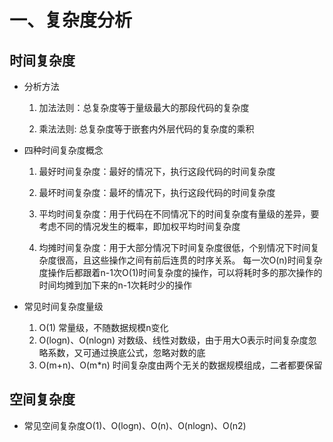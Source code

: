 # 一、复杂度分析


## 时间复杂度

*  分析方法
   1. 加法法则：总复杂度等于量级最大的那段代码的复杂度

   2. 乘法法则: 总复杂度等于嵌套内外层代码的复杂度的乘积
  
*  四种时间复杂度概念
   1. 最好时间复杂度：最好的情况下，执行这段代码的时间复杂度

   2. 最坏时间复杂度：最坏的情况下，执行这段代码的时间复杂度

   3. 平均时间复杂度：用于代码在不同情况下的时间复杂度有量级的差异，要考虑不同的情况发生的概率，即加权平均时间复杂度

   4. 均摊时间复杂度：用于大部分情况下时间复杂度很低，个别情况下时间复杂度很高，且这些操作之间有前后连贯的时序关系。
                     每一次O(n)时间复杂度操作后都跟着n-1次O(1)时间复杂度的操作，可以将耗时多的那次操作的时间均摊到加下来的n-1次耗时少的操作

* 常见时间复杂度量级
   1. O(1)                常量级，不随数据规模n变化
   2. O(logn)、O(nlogn)   对数级、线性对数级，由于用大O表示时间复杂度忽略系数，又可通过换底公式，忽略对数的底
   3. O(m+n)、O(m*n)      时间复杂度由两个无关的数据规模组成，二者都要保留

## 空间复杂度

* 常见空间复杂度O(1)、O(logn)、O(n)、O(nlogn)、O(n2)



